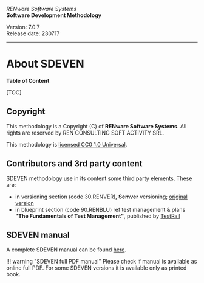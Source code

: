 *RENware Software Systems*<br>
**Software Development Methodology**

Version: 7.0.7<br>
Release date: 230717

***

# About SDEVEN

**Table of Content**

[TOC]

## Copyright

This methodology is a Copyright (C) of **RENware Software Systems**. All rights are reserved by REN CONSULTING SOFT ACTIVITY SRL.

This methodology is [licensed CC0 1.0 Universal](LICENSE.md).

## Contributors and 3rd party content

SDEVEN methodology use in its content some third party elements. These are:

* in versioning section (code 30.RENVER), **Semver** versioning; [original version](https://semver.org/)
* in blueprint section (code 90.RENBLU) ref test management & plans **"The Fundamentals of Test Management"**, published by [TestRail](https://www.gurock.com/testrail/)

## SDEVEN manual

A complete SDEVEN manual can be found [here](print_page.html).

!!! warning "SDEVEN full PDF manual"
    Please check if manual is available as online full PDF. For some SDEVEN versions it is available only as printed book.

